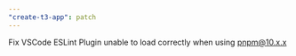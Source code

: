 ```yaml
---
"create-t3-app": patch
---
```


Fix VSCode ESLint Plugin unable to load correctly when using pnpm@10.x.x
